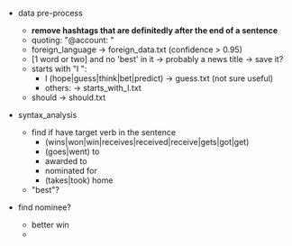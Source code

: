 - data pre-process
    - **remove hashtags that are definitedly after the end of a sentence**
    - quoting: "@account: "
    - foreign_language -> foreign_data.txt (confidence > 0.95)
    - [1 word or two] and no 'best' in it -> probably a news title -> save it?
    - starts with "I ":
        - I (hope|guess|think|bet|predict)   ->   guess.txt (not sure useful)
        - others: -> starts_with_I.txt
    - should -> should.txt
- syntax_analysis
    - find if have target verb in the sentence
        - (wins|won|win|receives|received|receive|gets|got|get)
        - (goes|went) to
        - awarded to
        - nominated for
        - (takes|took) home
    - "best"?





- find nominee?
    - better win
    - 